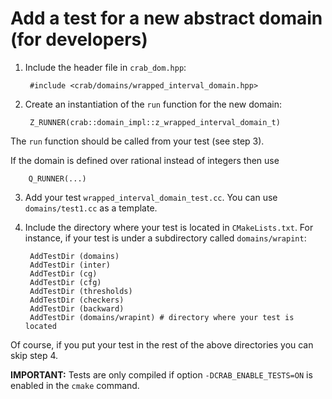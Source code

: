 # Add a test for a new abstract domain (for developers) #

1. Include the header file in `crab_dom.hpp`:

        #include <crab/domains/wrapped_interval_domain.hpp>

2. Create an instantiation of the `run` function for the new domain:

        Z_RUNNER(crab::domain_impl::z_wrapped_interval_domain_t)

The `run` function should be called from your test (see step 3).

If the domain is defined over rational instead of integers then use

	    Q_RUNNER(...)
		
3. Add your test `wrapped_interval_domain_test.cc`. You can use
   `domains/test1.cc` as a template.

4. Include the directory where your test is located in
   `CMakeLists.txt`. For instance, if your test is under a
   subdirectory called `domains/wrapint`:

        AddTestDir (domains)        
        AddTestDir (inter)
        AddTestDir (cg)
        AddTestDir (cfg)
        AddTestDir (thresholds)
        AddTestDir (checkers)
        AddTestDir (backward)
        AddTestDir (domains/wrapint) # directory where your test is located

Of course, if you put your test in the rest of the above directories
you can skip step 4.

**IMPORTANT:** Tests are only compiled if option `-DCRAB_ENABLE_TESTS=ON`
is enabled in the `cmake` command.
		
